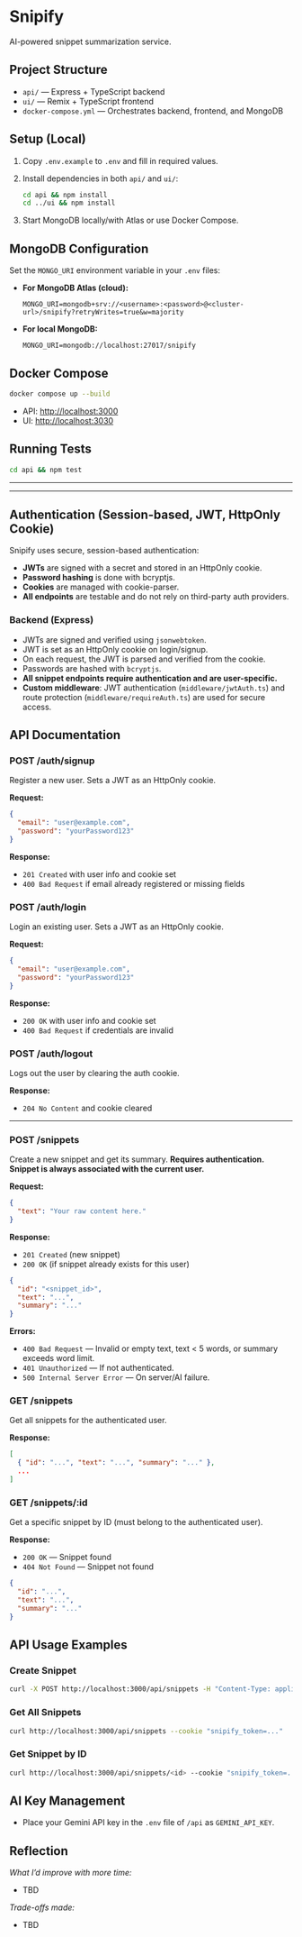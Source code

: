 # Snipify

AI-powered snippet summarization service.

## Project Structure

- `api/` — Express + TypeScript backend
- `ui/` — Remix + TypeScript frontend
- `docker-compose.yml` — Orchestrates backend, frontend, and MongoDB

## Setup (Local)

1. Copy `.env.example` to `.env` and fill in required values.
2. Install dependencies in both `api/` and `ui/`:

   ```bash
   cd api && npm install
   cd ../ui && npm install
   ```

3. Start MongoDB locally/with Atlas or use Docker Compose.

## MongoDB Configuration

Set the `MONGO_URI` environment variable in your `.env` files:

- **For MongoDB Atlas (cloud):**

  ```env
  MONGO_URI=mongodb+srv://<username>:<password>@<cluster-url>/snipify?retryWrites=true&w=majority
  ```

- **For local MongoDB:**

  ```env
  MONGO_URI=mongodb://localhost:27017/snipify
  ```

## Docker Compose

```bash
docker compose up --build
```

- API: <http://localhost:3000>
- UI: <http://localhost:3030>

## Running Tests

```bash
cd api && npm test
```

---

---

## Authentication (Session-based, JWT, HttpOnly Cookie)

Snipify uses secure, session-based authentication:

- **JWTs** are signed with a secret and stored in an HttpOnly cookie.
- **Password hashing** is done with bcryptjs.
- **Cookies** are managed with cookie-parser.
- **All endpoints** are testable and do not rely on third-party auth providers.

### Backend (Express)

- JWTs are signed and verified using `jsonwebtoken`.
- JWT is set as an HttpOnly cookie on login/signup.
- On each request, the JWT is parsed and verified from the cookie.
- Passwords are hashed with `bcryptjs`.
- **All snippet endpoints require authentication and are user-specific.**
- **Custom middleware**: JWT authentication (`middleware/jwtAuth.ts`) and route protection (`middleware/requireAuth.ts`) are used for secure access.

## API Documentation

### POST /auth/signup

Register a new user. Sets a JWT as an HttpOnly cookie.

**Request:**

```json
{
  "email": "user@example.com",
  "password": "yourPassword123"
}
```

**Response:**

- `201 Created` with user info and cookie set
- `400 Bad Request` if email already registered or missing fields

### POST /auth/login

Login an existing user. Sets a JWT as an HttpOnly cookie.

**Request:**

```json
{
  "email": "user@example.com",
  "password": "yourPassword123"
}
```

**Response:**

- `200 OK` with user info and cookie set
- `400 Bad Request` if credentials are invalid

### POST /auth/logout

Logs out the user by clearing the auth cookie.

**Response:**

- `204 No Content` and cookie cleared

---

### POST /snippets

Create a new snippet and get its summary. **Requires authentication. Snippet is always associated with the current user.**

**Request:**

```json
{
  "text": "Your raw content here."
}
```

**Response:**

- `201 Created` (new snippet)
- `200 OK` (if snippet already exists for this user)

```json
{
  "id": "<snippet_id>",
  "text": "...",
  "summary": "..."
}
```

**Errors:**

- `400 Bad Request` — Invalid or empty text, text < 5 words, or summary exceeds word limit.
- `401 Unauthorized` — If not authenticated.
- `500 Internal Server Error` — On server/AI failure.

### GET /snippets

Get all snippets for the authenticated user.

**Response:**

```json
[
  { "id": "...", "text": "...", "summary": "..." },
  ...
]
```

### GET /snippets/:id

Get a specific snippet by ID (must belong to the authenticated user).

**Response:**

- `200 OK` — Snippet found
- `404 Not Found` — Snippet not found

```json
{
  "id": "...",
  "text": "...",
  "summary": "..."
}
```

## API Usage Examples

### Create Snippet

```bash
curl -X POST http://localhost:3000/api/snippets -H "Content-Type: application/json" --cookie "snipify_token=..." -d '{"text": "Your raw content here."}'
```

### Get All Snippets

```bash
curl http://localhost:3000/api/snippets --cookie "snipify_token=..."
```

### Get Snippet by ID

```bash
curl http://localhost:3000/api/snippets/<id> --cookie "snipify_token=..."
```

## AI Key Management

- Place your Gemini API key in the `.env` file of `/api` as `GEMINI_API_KEY`.

## Reflection

_What I’d improve with more time:_

- TBD

_Trade-offs made:_

- TBD
